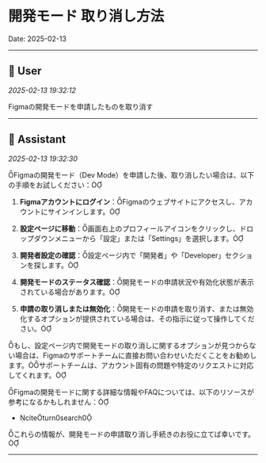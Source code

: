 # 開発モード 取り消し方法

Date: 2025-02-13

---

## 👤 User
*2025-02-13 19:32:12*

Figmaの開発モードを申請したものを取り消す

---

## 🤖 Assistant
*2025-02-13 19:32:30*

Figmaの開発モード（Dev Mode）を申請した後、取り消したい場合は、以下の手順をお試しください：

1. **Figmaアカウントにログイン**：Figmaのウェブサイトにアクセスし、アカウントにサインインします。

2. **設定ページに移動**：画面右上のプロフィールアイコンをクリックし、ドロップダウンメニューから「設定」または「Settings」を選択します。

3. **開発者設定の確認**：設定ページ内で「開発者」や「Developer」セクションを探します。

4. **開発モードのステータス確認**：開発モードの申請状況や有効化状態が表示されている場合があります。

5. **申請の取り消しまたは無効化**：開発モードの申請を取り消す、または無効化するオプションが提供されている場合は、その指示に従って操作してください。

もし、設定ページ内で開発モードの取り消しに関するオプションが見つからない場合は、Figmaのサポートチームに直接お問い合わせいただくことをお勧めします。サポートチームは、アカウント固有の問題や特定のリクエストに対応してくれます。

Figmaの開発モードに関する詳細な情報やFAQについては、以下のリソースが参考になるかもしれません：

- citeturn0search0

これらの情報が、開発モードの申請取り消し手続きのお役に立てば幸いです。

---
